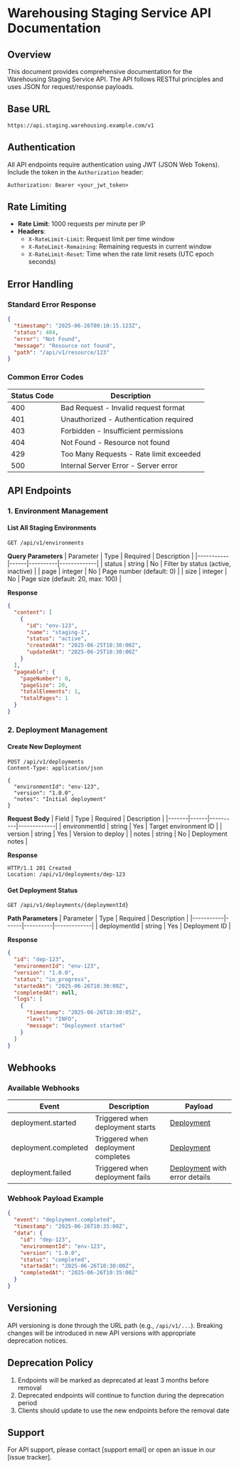 # Warehousing Staging Service API Documentation

## Overview
This document provides comprehensive documentation for the Warehousing Staging Service API. The API follows RESTful principles and uses JSON for request/response payloads.

## Base URL
```
https://api.staging.warehousing.example.com/v1
```

## Authentication
All API endpoints require authentication using JWT (JSON Web Tokens). Include the token in the `Authorization` header:

```
Authorization: Bearer <your_jwt_token>
```

## Rate Limiting
- **Rate Limit**: 1000 requests per minute per IP
- **Headers**:
  - `X-RateLimit-Limit`: Request limit per time window
  - `X-RateLimit-Remaining`: Remaining requests in current window
  - `X-RateLimit-Reset`: Time when the rate limit resets (UTC epoch seconds)

## Error Handling
### Standard Error Response
```json
{
  "timestamp": "2025-06-26T00:10:15.123Z",
  "status": 404,
  "error": "Not Found",
  "message": "Resource not found",
  "path": "/api/v1/resource/123"
}
```

### Common Error Codes
| Status Code | Description |
|-------------|-------------|
| 400 | Bad Request - Invalid request format |
| 401 | Unauthorized - Authentication required |
| 403 | Forbidden - Insufficient permissions |
| 404 | Not Found - Resource not found |
| 429 | Too Many Requests - Rate limit exceeded |
| 500 | Internal Server Error - Server error |

## API Endpoints

### 1. Environment Management

#### List All Staging Environments
```http
GET /api/v1/environments
```

**Query Parameters**
| Parameter | Type | Required | Description |
|-----------|------|----------|-------------|
| status | string | No | Filter by status (active, inactive) |
| page | integer | No | Page number (default: 0) |
| size | integer | No | Page size (default: 20, max: 100) |

**Response**
```json
{
  "content": [
    {
      "id": "env-123",
      "name": "staging-1",
      "status": "active",
      "createdAt": "2025-06-25T10:30:00Z",
      "updatedAt": "2025-06-25T10:30:00Z"
    }
  ],
  "pageable": {
    "pageNumber": 0,
    "pageSize": 20,
    "totalElements": 1,
    "totalPages": 1
  }
}
```

### 2. Deployment Management

#### Create New Deployment
```http
POST /api/v1/deployments
Content-Type: application/json

{
  "environmentId": "env-123",
  "version": "1.0.0",
  "notes": "Initial deployment"
}
```

**Request Body**
| Field | Type | Required | Description |
|-------|------|----------|-------------|
| environmentId | string | Yes | Target environment ID |
| version | string | Yes | Version to deploy |
| notes | string | No | Deployment notes |

**Response**
```http
HTTP/1.1 201 Created
Location: /api/v1/deployments/dep-123
```

#### Get Deployment Status
```http
GET /api/v1/deployments/{deploymentId}
```

**Path Parameters**
| Parameter | Type | Required | Description |
|-----------|------|----------|-------------|
| deploymentId | string | Yes | Deployment ID |

**Response**
```json
{
  "id": "dep-123",
  "environmentId": "env-123",
  "version": "1.0.0",
  "status": "in_progress",
  "startedAt": "2025-06-26T10:30:00Z",
  "completedAt": null,
  "logs": [
    {
      "timestamp": "2025-06-26T10:30:05Z",
      "level": "INFO",
      "message": "Deployment started"
    }
  ]
}
```

## Webhooks

### Available Webhooks

| Event | Description | Payload |
|-------|-------------|---------|
| deployment.started | Triggered when deployment starts | [Deployment](#get-deployment-status) |
| deployment.completed | Triggered when deployment completes | [Deployment](#get-deployment-status) |
| deployment.failed | Triggered when deployment fails | [Deployment](#get-deployment-status) with error details |

### Webhook Payload Example
```json
{
  "event": "deployment.completed",
  "timestamp": "2025-06-26T10:35:00Z",
  "data": {
    "id": "dep-123",
    "environmentId": "env-123",
    "version": "1.0.0",
    "status": "completed",
    "startedAt": "2025-06-26T10:30:00Z",
    "completedAt": "2025-06-26T10:35:00Z"
  }
}
```

## Versioning
API versioning is done through the URL path (e.g., `/api/v1/...`). Breaking changes will be introduced in new API versions with appropriate deprecation notices.

## Deprecation Policy
1. Endpoints will be marked as deprecated at least 3 months before removal
2. Deprecated endpoints will continue to function during the deprecation period
3. Clients should update to use the new endpoints before the removal date

## Support
For API support, please contact [support email] or open an issue in our [issue tracker].
